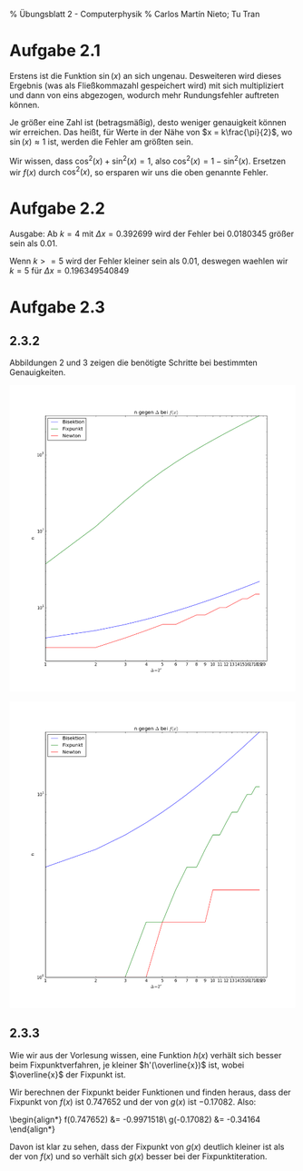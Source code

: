 % Übungsblatt 2 - Computerphysik
% Carlos Martín Nieto; Tu Tran

# Aufgabe 2.1

Erstens ist die Funktion $\sin(x)$ an sich ungenau. Desweiteren wird dieses Ergebnis (was als Fließkommazahl gespeichert wird) mit sich multipliziert und dann von eins abgezogen, wodurch mehr Rundungsfehler auftreten können.

Je größer eine Zahl ist (betragsmäßig), desto weniger genauigkeit können wir erreichen. Das heißt, für Werte in der Nähe von $x = k\frac{\pi}{2}$, wo $\sin(x) \approx 1$ ist, werden die Fehler am größten sein.

Wir wissen, dass $\cos^2(x) + \sin^2(x) = 1$, also $\cos^2(x) = 1 - \sin^2(x)$. Ersetzen wir $f(x)$ durch $\cos^2(x)$, so ersparen wir uns die oben genannte Fehler.

# Aufgabe 2.2

Ausgabe: Ab $k = 4$ mit $\Delta x = 0.392699$ wird der Fehler bei $0.0180345$ größer sein als $0.01$.

Wenn $k >= 5$ wird der Fehler kleiner sein als $0.01$, deswegen waehlen wir $k = 5$ für $\Delta x = 0.196349540849$

# Aufgabe 2.3

## 2.3.2

Abbildungen 2 und 3 zeigen die benötigte Schritte bei bestimmten Genauigkeiten.

![$n$ gegen $\Delta$ bei $f(x)$](u2_3_f.png)

![$n$ gegen $\Delta$ bei $g(x)$](u2_3_g.png)

## 2.3.3

Wie wir aus der Vorlesung wissen, eine Funktion $h(x)$ verhält sich besser beim Fixpunktverfahren, je kleiner $h'(\overline{x})$ ist, wobei $\overline{x}$ der Fixpunkt ist.

Wir berechnen der Fixpunkt beider Funktionen und finden heraus, dass der Fixpunkt von $f(x)$ ist $0.747652$ und der von $g(x)$ ist $-0.17082$. Also:

\begin{align*}
f(0.747652) &= -0.9971518\\
g(-0.17082) &= -0.34164 
\end{align*}

Davon ist klar zu sehen, dass der Fixpunkt von $g(x)$ deutlich kleiner ist als der von $f(x)$ und so verhält sich $g(x)$ besser bei der Fixpunktiteration.
